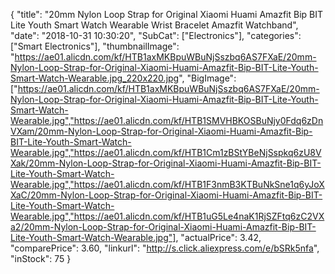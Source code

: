 {
	"title": "20mm Nylon Loop Strap for Original Xiaomi Huami Amazfit Bip BIT Lite Youth Smart Watch Wearable Wrist Bracelet Amazfit Watchband",
	"date": "2018-10-31 10:30:20",
	"SubCat": ["Electronics"],
	"categories": ["Smart Electronics"],
	"thumbnailImage": "https://ae01.alicdn.com/kf/HTB1axMKBpuWBuNjSszbq6AS7FXaE/20mm-Nylon-Loop-Strap-for-Original-Xiaomi-Huami-Amazfit-Bip-BIT-Lite-Youth-Smart-Watch-Wearable.jpg_220x220.jpg",
	"BigImage": ["https://ae01.alicdn.com/kf/HTB1axMKBpuWBuNjSszbq6AS7FXaE/20mm-Nylon-Loop-Strap-for-Original-Xiaomi-Huami-Amazfit-Bip-BIT-Lite-Youth-Smart-Watch-Wearable.jpg","https://ae01.alicdn.com/kf/HTB1SMVHBKOSBuNjy0Fdq6zDnVXam/20mm-Nylon-Loop-Strap-for-Original-Xiaomi-Huami-Amazfit-Bip-BIT-Lite-Youth-Smart-Watch-Wearable.jpg","https://ae01.alicdn.com/kf/HTB1Cm1zBStYBeNjSspkq6zU8VXak/20mm-Nylon-Loop-Strap-for-Original-Xiaomi-Huami-Amazfit-Bip-BIT-Lite-Youth-Smart-Watch-Wearable.jpg","https://ae01.alicdn.com/kf/HTB1F3nmB3KTBuNkSne1q6yJoXXaC/20mm-Nylon-Loop-Strap-for-Original-Xiaomi-Huami-Amazfit-Bip-BIT-Lite-Youth-Smart-Watch-Wearable.jpg","https://ae01.alicdn.com/kf/HTB1uG5Le4naK1RjSZFtq6zC2VXa2/20mm-Nylon-Loop-Strap-for-Original-Xiaomi-Huami-Amazfit-Bip-BIT-Lite-Youth-Smart-Watch-Wearable.jpg"],
	"actualPrice": 3.42,
	"comparePrice": 3.60,
	"linkurl": "http://s.click.aliexpress.com/e/bSRk5nfa",
	"inStock": 75
}
